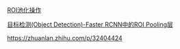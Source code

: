 [faster rcnn总览]: https://zhuanlan.zhihu.com/p/31426458

[ROI池化操作](https://zhuanlan.zhihu.com/p/75434800)

[目标检测(Object Detection)-Faster RCNN中的ROI Pooling层](https://zhuanlan.zhihu.com/p/75434800)

https://zhuanlan.zhihu.com/p/32404424